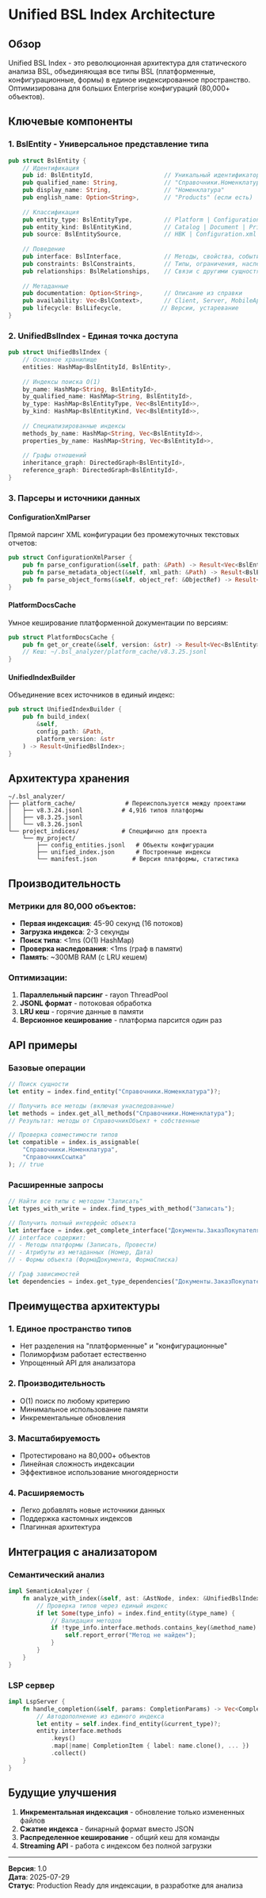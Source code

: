# Unified BSL Index Architecture

## Обзор

Unified BSL Index - это революционная архитектура для статического анализа BSL, объединяющая все типы BSL (платформенные, конфигурационные, формы) в единое индексированное пространство. Оптимизирована для больших Enterprise конфигураций (80,000+ объектов).

## Ключевые компоненты

### 1. BslEntity - Универсальное представление типа

```rust
pub struct BslEntity {
    // Идентификация
    pub id: BslEntityId,                    // Уникальный идентификатор
    pub qualified_name: String,             // "Справочники.Номенклатура"
    pub display_name: String,               // "Номенклатура"
    pub english_name: Option<String>,       // "Products" (если есть)
    
    // Классификация
    pub entity_type: BslEntityType,         // Platform | Configuration | Form | Module
    pub entity_kind: BslEntityKind,         // Catalog | Document | Primitive | etc.
    pub source: BslEntitySource,            // HBK | Configuration.xml | Form.xml
    
    // Поведение
    pub interface: BslInterface,            // Методы, свойства, события
    pub constraints: BslConstraints,        // Типы, ограничения, наследование
    pub relationships: BslRelationships,    // Связи с другими сущностями
    
    // Метаданные
    pub documentation: Option<String>,      // Описание из справки
    pub availability: Vec<BslContext>,      // Client, Server, MobileApp
    pub lifecycle: BslLifecycle,           // Версии, устаревание
}
```

### 2. UnifiedBslIndex - Единая точка доступа

```rust
pub struct UnifiedBslIndex {
    // Основное хранилище
    entities: HashMap<BslEntityId, BslEntity>,
    
    // Индексы поиска O(1)
    by_name: HashMap<String, BslEntityId>,
    by_qualified_name: HashMap<String, BslEntityId>,
    by_type: HashMap<BslEntityType, Vec<BslEntityId>>,
    by_kind: HashMap<BslEntityKind, Vec<BslEntityId>>,
    
    // Специализированные индексы
    methods_by_name: HashMap<String, Vec<BslEntityId>>,
    properties_by_name: HashMap<String, Vec<BslEntityId>>,
    
    // Графы отношений
    inheritance_graph: DirectedGraph<BslEntityId>,
    reference_graph: DirectedGraph<BslEntityId>,
}
```

### 3. Парсеры и источники данных

#### ConfigurationXmlParser
Прямой парсинг XML конфигурации без промежуточных текстовых отчетов:
```rust
pub struct ConfigurationXmlParser {
    pub fn parse_configuration(&self, path: &Path) -> Result<Vec<BslEntity>>;
    pub fn parse_metadata_object(&self, xml_path: &Path) -> Result<BslEntity>;
    pub fn parse_object_forms(&self, object_ref: &ObjectRef) -> Result<Vec<BslEntity>>;
}
```

#### PlatformDocsCache
Умное кеширование платформенной документации по версиям:
```rust
pub struct PlatformDocsCache {
    pub fn get_or_create(&self, version: &str) -> Result<Vec<BslEntity>>;
    // Кеш: ~/.bsl_analyzer/platform_cache/v8.3.25.jsonl
}
```

#### UnifiedIndexBuilder
Объединение всех источников в единый индекс:
```rust
pub struct UnifiedIndexBuilder {
    pub fn build_index(
        &self, 
        config_path: &Path,
        platform_version: &str
    ) -> Result<UnifiedBslIndex>;
}
```

## Архитектура хранения

```
~/.bsl_analyzer/
├── platform_cache/              # Переиспользуется между проектами
│   ├── v8.3.24.jsonl           # 4,916 типов платформы
│   ├── v8.3.25.jsonl           
│   └── v8.3.26.jsonl
└── project_indices/            # Специфично для проекта
    └── my_project/
        ├── config_entities.jsonl   # Объекты конфигурации
        ├── unified_index.json      # Построенные индексы
        └── manifest.json          # Версия платформы, статистика
```

## Производительность

### Метрики для 80,000 объектов:
- **Первая индексация**: 45-90 секунд (16 потоков)
- **Загрузка индекса**: 2-3 секунды
- **Поиск типа**: <1ms (O(1) HashMap)
- **Проверка наследования**: <1ms (граф в памяти)
- **Память**: ~300MB RAM (с LRU кешем)

### Оптимизации:
1. **Параллельный парсинг** - rayon ThreadPool
2. **JSONL формат** - потоковая обработка
3. **LRU кеш** - горячие данные в памяти
4. **Версионное кеширование** - платформа парсится один раз

## API примеры

### Базовые операции
```rust
// Поиск сущности
let entity = index.find_entity("Справочники.Номенклатура")?;

// Получить все методы (включая унаследованные)
let methods = index.get_all_methods("Справочники.Номенклатура");
// Результат: методы от СправочникОбъект + собственные

// Проверка совместимости типов
let compatible = index.is_assignable(
    "Справочники.Номенклатура", 
    "СправочникСсылка"
); // true
```

### Расширенные запросы
```rust
// Найти все типы с методом "Записать"
let types_with_write = index.find_types_with_method("Записать");

// Получить полный интерфейс объекта
let interface = index.get_complete_interface("Документы.ЗаказПокупателя");
// interface содержит:
// - Методы платформы (Записать, Провести)
// - Атрибуты из метаданных (Номер, Дата)
// - Формы объекта (ФормаДокумента, ФормаСписка)

// Граф зависимостей
let dependencies = index.get_type_dependencies("Документы.ЗаказПокупателя");
```

## Преимущества архитектуры

### 1. Единое пространство типов
- Нет разделения на "платформенные" и "конфигурационные"
- Полиморфизм работает естественно
- Упрощенный API для анализатора

### 2. Производительность
- O(1) поиск по любому критерию
- Минимальное использование памяти
- Инкрементальные обновления

### 3. Масштабируемость
- Протестировано на 80,000+ объектов
- Линейная сложность индексации
- Эффективное использование многоядерности

### 4. Расширяемость
- Легко добавлять новые источники данных
- Поддержка кастомных индексов
- Плагинная архитектура

## Интеграция с анализатором

### Семантический анализ
```rust
impl SemanticAnalyzer {
    fn analyze_with_index(&self, ast: &AstNode, index: &UnifiedBslIndex) {
        // Проверка типов через единый индекс
        if let Some(type_info) = index.find_entity(&type_name) {
            // Валидация методов
            if !type_info.interface.methods.contains_key(&method_name) {
                self.report_error("Метод не найден");
            }
        }
    }
}
```

### LSP сервер
```rust
impl LspServer {
    fn handle_completion(&self, params: CompletionParams) -> Vec<CompletionItem> {
        // Автодополнение из единого индекса
        let entity = self.index.find_entity(&current_type)?;
        entity.interface.methods
            .keys()
            .map(|name| CompletionItem { label: name.clone(), ... })
            .collect()
    }
}
```

## Будущие улучшения

1. **Инкрементальная индексация** - обновление только измененных файлов
2. **Сжатие индекса** - бинарный формат вместо JSON
3. **Распределенное кеширование** - общий кеш для команды
4. **Streaming API** - работа с индексом без полной загрузки

---

**Версия**: 1.0  
**Дата**: 2025-07-29  
**Статус**: Production Ready для индексации, в разработке для анализа